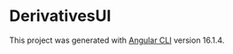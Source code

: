 # DerivativesUI


This project was generated with [Angular CLI](https://github.com/angular/angular-cli) version 16.1.4.
